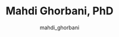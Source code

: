 ---
# this is autogenerated: do not edit
title: Mahdi Ghorbani, PhD
author: mahdi_ghorbani
layout: author-bio
jobtitle: Postdoctoral Scholar
bio: 
type: member
excerpt: "Mahdi received his PhD in Chemical and Biomolecular Engineering from University of Maryland College Park (UMD). During his PhD, he applied machine learning and "
header:
  teaser: /assets/images/people/bio-ghorbani.jpg
papers: 
    - title: Autoregressive fragment-based diffusion for pocket-aware ligand design
      excerpt: <u>Ghorbani M</u>, Gendelev L, Beroza P, Keiser MJ. __arXiv - NeurIPS GenBio__. 2023 Nov 2.
      link: "https://arxiv.org/abs/2401.05370"

---